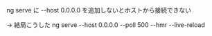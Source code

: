 ng serve に --host 0.0.0.0 を追加しないとホストから接続できない

-> 結局こうした
   ng serve --host 0.0.0.0 --poll 500 --hmr --live-reload